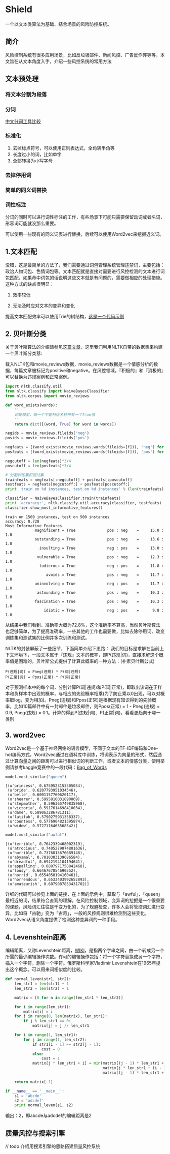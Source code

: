# Shield

一个以文本类算法为基础、结合场景的风险防控系统。

## 简介  

风险控制系统有很多应用场景，比如反垃圾邮件、新闻风控、广告反作弊等等，本文旨在从文本角度入手，介绍一些风控系统的常用方法

## 文本预处理

### 将文本分割为段落
### 分词
[中文分词工具比较](https://ruby-china.org/topics/28000)
### 标准化
1. 去掉标点符号，可以使用正则表达式，全角转半角等  
2. 长度过小的词，比如单字  
3. 全部转换为小写字母

### 去掉停用词

### 简单的同义词替换

### 词性标注

分词的同时可以进行词性标注的工作，有些场景下可能只需要保留动词或者名词，形容词可能就没那么重要。

可以使用一些现有的同义词表进行替换，后续可以使用Word2vec来挖掘近义词。

## 1.文本匹配  


没错，这是最简单的方法了，我们需要通过词包管理系统管理违禁词，主要包括：政治人物词包、色情词包等。文本匹配就是直接对需要进行风控检测的文本进行词包匹配，如果命中词包的话说明这些文本就是有问题的，需要做相应的处理措施。这种方式的缺点很明显：  

1. 效率较低  

2. 无法及时应对文本的变异和变化  

提高文本匹配效率可以使用Trie的树结构，[这是一个代码示例](https://github.com/lijingpeng/python/blob/master/algo/Trie.py "这是一个代码示例")

## 2. 贝叶斯分类


关于贝叶斯算法的介绍请参见[这篇文章](http://blog.csdn.net/longxinchen_ml/article/details/50597149 "这篇文章")，这里我们利用NLTK自带的数据集来构建一个贝叶斯分类器:

载入NLTK包和movie_reviews数据，movie_reviews数据是一个情感分析的数据，每篇文章被标记为positive和negative。在风控领域，『积极的』和『消极的』可以替换为违规案例和正常案例。


```python
import nltk.classify.util
from nltk.classify import NaiveBayesClassifier
from nltk.corpus import movie_reviews

def word_exists(words):
    '''
    词袋模型，每一个字是特征名称带有一个True值
    '''
    return dict([(word, True) for word in words])

negids = movie_reviews.fileids('neg')
posids = movie_reviews.fileids('pos')

negfeats = [(word_exists(movie_reviews.words(fileids=[f])), 'neg') for f in negids]
posfeats = [(word_exists(movie_reviews.words(fileids=[f])), 'pos') for f in posids]

negcutoff = len(negfeats)*3/4
poscutoff = len(posfeats)*3/4

# 分割训练集和测试集
trainfeats = negfeats[:negcutoff] + posfeats[:poscutoff]
testfeats = negfeats[negcutoff:] + posfeats[poscutoff:]
print 'train on %d instances, test on %d instances' % (len(trainfeats), len(testfeats))

classifier = NaiveBayesClassifier.train(trainfeats)
print 'accuracy:', nltk.classify.util.accuracy(classifier, testfeats)
classifier.show_most_informative_features()
```

    train on 1500 instances, test on 500 instances
    accuracy: 0.728
    Most Informative Features
                 magnificent = True              pos : neg    =     15.0 : 1.0
                 outstanding = True              pos : neg    =     13.6 : 1.0
                   insulting = True              neg : pos    =     13.0 : 1.0
                  vulnerable = True              pos : neg    =     12.3 : 1.0
                   ludicrous = True              neg : pos    =     11.8 : 1.0
                      avoids = True              pos : neg    =     11.7 : 1.0
                 uninvolving = True              neg : pos    =     11.7 : 1.0
                  astounding = True              pos : neg    =     10.3 : 1.0
                 fascination = True              pos : neg    =     10.3 : 1.0
                     idiotic = True              neg : pos    =      9.8 : 1.0


从结果中我们看到，准确率大概为72.8%，这个准确率不算高，当然贝叶斯算法也足够简单，为了提高准确率，一些其他的工作也需要做，比如去除停用词、改变训练集和测试集的比例并多次训练和测试。

NLTK的封装屏蔽了一些细节，下面简单介绍下思路：
我们的目标是求解在当前上下文环境下，一段文本属于『违规』文本的概率，即P(违规|词)，直接求解这个概率值是困难的。贝叶斯公式提供了计算此概率的一种方法：(朴素贝叶斯公式)
```
P(违规|词) = Pneg(违规) * P(词|违规)  
P(正常|词) = Ppos(正常) * P(词|正常)
```
对于预测样本中的每个词，分别计算P(词|违规)和P(词|正常)，即取出该词在正样本和负样本中出现的概率，与相应的先验概率相乘(为了防止乘以0出现，可以对概率取log，变为相加)。Pneg(违规)和Ppos(正常)是根据现有知识得到的先验概率，比如10篇邮件中有一封邮件是垃圾邮件，则Ppos(正常) = 1 - Pneg(违规) = 0.9, Pneg(违规) = 0.1。计算的得到P(违规|词)、P(正常|词)，看看更趋向于哪一类别

## 3. word2vec

Word2vec是一个基于神经网络的语言模型，不同于文本的TF-IDF编码和One-hot编码方式，Word2vec通过在语料库中训练，将词表示为向量的形式，然后通过计算向量之间的距离可以进行相似词的判断工作，或者文本的情感分类，使用举例请参考kaggle竞赛中的一段代码：[Bag_of_Words](https://github.com/lijingpeng/kaggle/tree/master/competitions/Bag_of_Words)

```python
model.most_similar("queen")
```




    [(u'princess', 0.6759523153305054),
     (u'bride', 0.6207793951034546),
     (u'belle', 0.6001157760620117),
     (u'shearer', 0.5995810031890869),
     (u'stepmother', 0.596365749835968),
     (u'victoria', 0.5917614698410034),
     (u'dame', 0.589063286781311),
     (u'latifah', 0.5790275931358337),
     (u'countess', 0.5776904821395874),
     (u'widow', 0.5727116465568542)]




```python
model.most_similar("awful")
```




    [(u'terrible', 0.7642339468002319),
     (u'atrocious', 0.7405279874801636),
     (u'horrible', 0.7376815676689148),
     (u'abysmal', 0.7010303139686584),
     (u'dreadful', 0.6942194104194641),
     (u'appalling', 0.6887971758842468),
     (u'lousy', 0.6646767854690552),
     (u'horrid', 0.6554058194160461),
     (u'horrendous', 0.6533403992652893),
     (u'amateurish', 0.6079087853431702)]

详细的代码可以参见上面的链接，在上面的示例中，获取与「awful」、「queen」最相近的词，结果符合直观的理解。在风险控制领域，变异词的挖掘是一个很重要的课题，风险词汇往往是千变万化的，为了规避检查，许多人会将管控词汇进行变异，比如将「古驰」变为「古奇」，一般的风控规则很难检测到这些变化，Word2vec从语义角度提供了检测这种变异词的一种手段。

## 4. Levenshtein距离
编辑距离，又称Levenshtein距离，[WIKI](https://zh.wikipedia.org/zh-cn/%E8%90%8A%E6%96%87%E6%96%AF%E5%9D%A6%E8%B7%9D%E9%9B%A2)，是指两个字串之间，由一个转成另一个所需的最少编辑操作次数。许可的编辑操作包括：将一个字符替换成另一个字符，插入一个字符，删除一个字符。俄罗斯科学家Vladimir Levenshtein在1965年提出这个概念。可以用来词相似度的比较。

```python
def normal_leven(str1, str2):
    len_str1 = len(str1) + 1
    len_str2 = len(str2) + 1

    matrix = [0 for n in range(len_str1 * len_str2)]

    for i in range(len_str1):
        matrix[i] = i
    for j in range(0, len(matrix), len_str1):
        if j % len_str1 == 0:
            matrix[j] = j // len_str1

    for i in range(1, len_str1):
        for j in range(1, len_str2):
            if str1[i - 1] == str2[j - 1]:
                cost = 0
            else:
                cost = 1
            matrix[j * len_str1 + i] = min(matrix[(j - 1) * len_str1 + i] + 1,
                                           matrix[j * len_str1 + (i - 1)] + 1,
                                           matrix[(j - 1) * len_str1 + (i - 1)] + cost)

    return matrix[-1]

if __name__ == '__main__':
    s1 = 'abcde'
    s2 = 'adcdef'
    print normal_leven(s1, s2)
```

输出：2，即abcde与adcdef的编辑距离是2

## 质量风控与搜索引擎
// todo 介绍用搜素引擎的思路搭建质量风控系统
